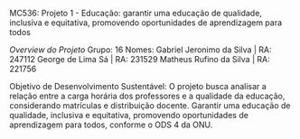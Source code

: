 MC536: Projeto 1 - Educação: garantir uma educação de qualidade, inclusiva e equitativa, promovendo oportunidades de aprendizagem para todos

*Overview do Projeto*
Grupo: 16
Nomes:
    Gabriel Jeronimo da Silva | RA: 247112
    George de Lima Sá | RA: 231529
    Matheus Rufino da Silva | RA: 221756

Objetivo de Desenvolvimento Sustentável: O projeto busca analisar a relação entre a carga horária dos professores e a qualidade da educação, considerando matrículas e distribuição docente. Garantir uma educação de qualidade, inclusiva e equitativa, promovendo oportunidades de aprendizagem para todos, conforme o ODS 4 da ONU.
